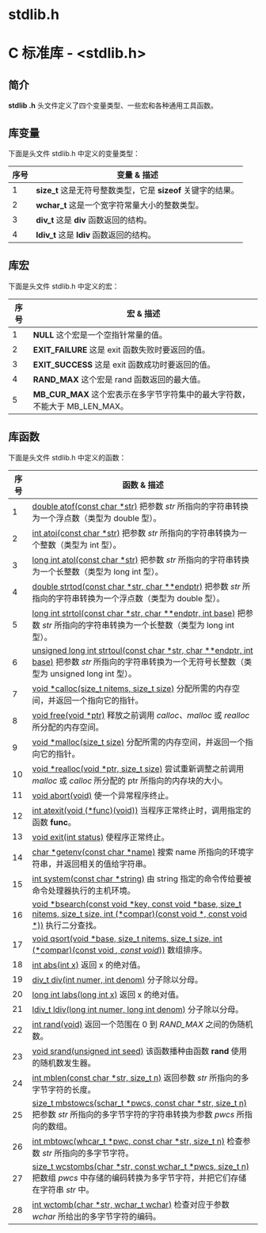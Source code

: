 # stdlib.h

# C 标准库 - <stdlib.h>

## 简介

**stdlib .h** 头文件定义了四个变量类型、一些宏和各种通用工具函数。

## 库变量

下面是头文件 stdlib.h 中定义的变量类型：

| 序号 | 变量 & 描述                                                  |
| ---- | ------------------------------------------------------------ |
| 1    | **size_t**  这是无符号整数类型，它是 **sizeof** 关键字的结果。 |
| 2    | **wchar_t**  这是一个宽字符常量大小的整数类型。              |
| 3    | **div_t**  这是 **div** 函数返回的结构。                     |
| 4    | **ldiv_t**  这是 **ldiv** 函数返回的结构。                   |

## 库宏

下面是头文件 stdlib.h 中定义的宏：

| 序号 | 宏 & 描述                                                    |
| ---- | ------------------------------------------------------------ |
| 1    | **NULL** 这个宏是一个空指针常量的值。                        |
| 2    | **EXIT_FAILURE** 这是 exit 函数失败时要返回的值。            |
| 3    | **EXIT_SUCCESS** 这是 exit 函数成功时要返回的值。            |
| 4    | **RAND_MAX**  这个宏是 rand 函数返回的最大值。               |
| 5    | **MB_CUR_MAX**  这个宏表示在多字节字符集中的最大字符数，不能大于 MB_LEN_MAX。 |

## 库函数

下面是头文件 stdlib.h 中定义的函数：

| 序号 | 函数 & 描述                                                  |
| ---- | ------------------------------------------------------------ |
| 1    | [double atof(const char *str)](https://www.runoob.com/cprogramming/c-function-atof.html) 把参数 *str* 所指向的字符串转换为一个浮点数（类型为 double 型）。 |
| 2    | [int atoi(const char *str)](https://www.runoob.com/cprogramming/c-function-atoi.html) 把参数 *str* 所指向的字符串转换为一个整数（类型为 int 型）。 |
| 3    | [long int atol(const char *str)](https://www.runoob.com/cprogramming/c-function-atol.html) 把参数 *str* 所指向的字符串转换为一个长整数（类型为 long int 型）。 |
| 4    | [double strtod(const char *str, char **endptr)](https://www.runoob.com/cprogramming/c-function-strtod.html) 把参数 *str* 所指向的字符串转换为一个浮点数（类型为 double 型）。 |
| 5    | [long int strtol(const char *str, char **endptr, int base)](https://www.runoob.com/cprogramming/c-function-strtol.html) 把参数 *str* 所指向的字符串转换为一个长整数（类型为 long int 型）。 |
| 6    | [unsigned long int strtoul(const char *str, char **endptr, int base)](https://www.runoob.com/cprogramming/c-function-strtoul.html) 把参数 *str* 所指向的字符串转换为一个无符号长整数（类型为 unsigned long int 型）。 |
| 7    | [void *calloc(size_t nitems, size_t size)](https://www.runoob.com/cprogramming/c-function-calloc.html) 分配所需的内存空间，并返回一个指向它的指针。 |
| 8    | [void free(void *ptr)](https://www.runoob.com/cprogramming/c-function-free.html) 释放之前调用 *calloc、malloc* 或 *realloc* 所分配的内存空间。 |
| 9    | [void *malloc(size_t size)](https://www.runoob.com/cprogramming/c-function-malloc.html) 分配所需的内存空间，并返回一个指向它的指针。 |
| 10   | [void *realloc(void *ptr, size_t size)](https://www.runoob.com/cprogramming/c-function-realloc.html) 尝试重新调整之前调用 *malloc* 或 *calloc* 所分配的 ptr 所指向的内存块的大小。 |
| 11   | [void abort(void)](https://www.runoob.com/cprogramming/c-function-abort.html) 使一个异常程序终止。 |
| 12   | [int atexit(void (*func)(void))](https://www.runoob.com/cprogramming/c-function-atexit.html) 当程序正常终止时，调用指定的函数 **func**。 |
| 13   | [void exit(int status)](https://www.runoob.com/cprogramming/c-function-exit.html) 使程序正常终止。 |
| 14   | [char *getenv(const char *name)](https://www.runoob.com/cprogramming/c-function-getenv.html) 搜索 name 所指向的环境字符串，并返回相关的值给字符串。 |
| 15   | [int system(const char *string)](https://www.runoob.com/cprogramming/c-function-system.html) 由 string 指定的命令传给要被命令处理器执行的主机环境。 |
| 16   | [void *bsearch(const void *key, const void *base, size_t nitems, size_t size, int (*compar)(const void *, const void *))](https://www.runoob.com/cprogramming/c-function-bsearch.html) 执行二分查找。 |
| 17   | [void qsort(void *base, size_t nitems, size_t size, int (*compar)(const void *, const void*))](https://www.runoob.com/cprogramming/c-function-qsort.html) 数组排序。 |
| 18   | [int abs(int x)](https://www.runoob.com/cprogramming/c-function-abs.html) 返回 x 的绝对值。 |
| 19   | [div_t div(int numer, int denom)](https://www.runoob.com/cprogramming/c-function-div.html) 分子除以分母。 |
| 20   | [long int labs(long int x)](https://www.runoob.com/cprogramming/c-function-labs.html) 返回 x 的绝对值。 |
| 21   | [ldiv_t ldiv(long int numer, long int denom)](https://www.runoob.com/cprogramming/c-function-ldiv.html) 分子除以分母。 |
| 22   | [int rand(void)](https://www.runoob.com/cprogramming/c-function-rand.html) 返回一个范围在 0 到 *RAND_MAX* 之间的伪随机数。 |
| 23   | [void srand(unsigned int seed)](https://www.runoob.com/cprogramming/c-function-srand.html) 该函数播种由函数 **rand** 使用的随机数发生器。 |
| 24   | [int mblen(const char *str, size_t n)](https://www.runoob.com/cprogramming/c-function-mblen.html) 返回参数 *str* 所指向的多字节字符的长度。 |
| 25   | [size_t mbstowcs(schar_t *pwcs, const char *str, size_t n)](https://www.runoob.com/cprogramming/c-function-mbstowcs.html) 把参数 *str* 所指向的多字节字符的字符串转换为参数 *pwcs* 所指向的数组。 |
| 26   | [int mbtowc(whcar_t *pwc, const char *str, size_t n)](https://www.runoob.com/cprogramming/c-function-mbtowc.html) 检查参数 *str* 所指向的多字节字符。 |
| 27   | [size_t wcstombs(char *str, const wchar_t *pwcs, size_t n)](https://www.runoob.com/cprogramming/c-function-wcstombs.html) 把数组 *pwcs* 中存储的编码转换为多字节字符，并把它们存储在字符串 *str* 中。 |
| 28   | [int wctomb(char *str, wchar_t wchar)](https://www.runoob.com/cprogramming/c-function-wctomb.html) 检查对应于参数 *wchar* 所给出的多字节字符的编码。 |